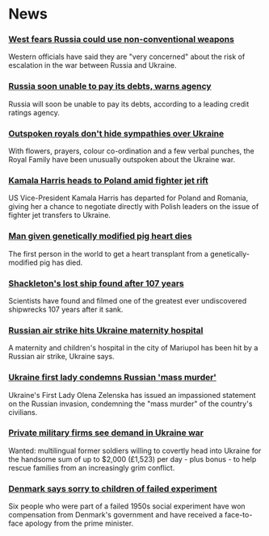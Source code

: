 # News
### [West fears Russia could use non-conventional weapons](https://www.bbc.com/news/uk-60683248)
Western officials have said they are "very concerned" about the risk of escalation in the war between Russia and Ukraine.
### [Russia soon unable to pay its debts, warns agency](https://www.bbc.com/news/business-60672085)
Russia will soon be unable to pay its debts, according to a leading credit ratings agency.
### [Outspoken royals don't hide sympathies over Ukraine](https://www.bbc.com/news/uk-60680471)
With flowers, prayers, colour co-ordination and a few verbal punches, the Royal Family have been unusually outspoken about the Ukraine war.
### [Kamala Harris heads to Poland amid fighter jet rift](https://www.bbc.com/news/world-us-canada-60683699)
US Vice-President Kamala Harris has departed for Poland and Romania, giving her a chance to negotiate directly with Polish leaders on the issue of fighter jet transfers to Ukraine. 
### [Man given genetically modified pig heart dies](https://www.bbc.com/news/health-60681493)
The first person in the world to get a heart transplant from a genetically-modified pig has died.
### [Shackleton's lost ship found after 107 years](https://www.bbc.com/news/science-environment-60662541)
Scientists have found and filmed one of the greatest ever undiscovered shipwrecks 107 years after it sank.
### [Russian air strike hits Ukraine maternity hospital](https://www.bbc.com/news/world-europe-60675599)
A maternity and children's hospital in the city of Mariupol has been hit by a Russian air strike, Ukraine says.
### [Ukraine first lady condemns Russian 'mass murder'](https://www.bbc.com/news/world-europe-60674333)
Ukraine's First Lady Olena Zelenska has issued an impassioned statement on the Russian invasion, condemning the "mass murder" of the country's civilians.
### [Private military firms see demand in Ukraine war](https://www.bbc.com/news/world-us-canada-60669763)
Wanted: multilingual former soldiers willing to covertly head into Ukraine for the handsome sum of up to $2,000 (£1,523) per day - plus bonus - to help rescue families from an increasingly grim conflict.
### [Denmark says sorry to children of failed experiment](https://www.bbc.com/news/world-europe-60646898)
Six people who were part of a failed 1950s social experiment have won compensation from Denmark's government and have received a face-to-face apology from the prime minister.
